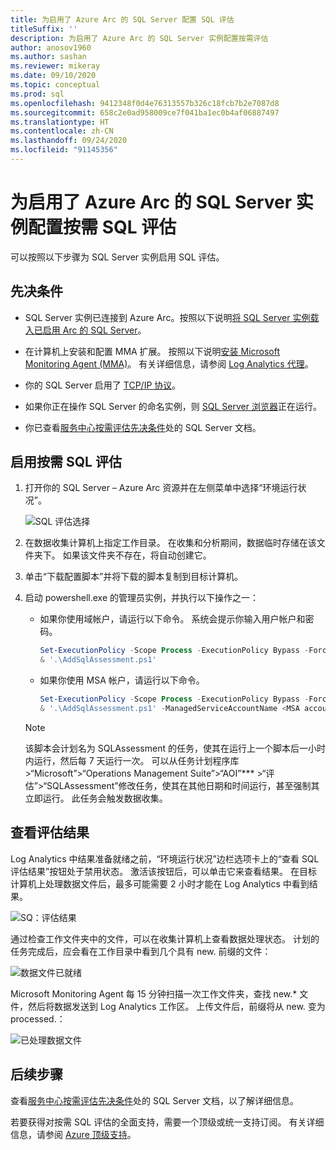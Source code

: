 ```yaml
---
title: 为启用了 Azure Arc 的 SQL Server 配置 SQL 评估
titleSuffix: ''
description: 为启用了 Azure Arc 的 SQL Server 实例配置按需评估
author: anosov1960
ms.author: sashan
ms.reviewer: mikeray
ms.date: 09/10/2020
ms.topic: conceptual
ms.prod: sql
ms.openlocfilehash: 9412348f0d4e76313557b326c18fcb7b2e7087d8
ms.sourcegitcommit: 658c2e0ad958009ce7f041ba1ec0b4af06887497
ms.translationtype: HT
ms.contentlocale: zh-CN
ms.lasthandoff: 09/24/2020
ms.locfileid: "91145356"
---
```

# <a name="configure-on-demand-sql-assessment-for-azure-arc-enabled-sql-server-instance"></a>为启用了 Azure Arc 的 SQL Server 实例配置按需 SQL 评估

可以按照以下步骤为 SQL Server 实例启用 SQL 评估。

## <a name="prerequisites"></a>先决条件

* SQL Server 实例已连接到 Azure Arc。按照以下说明[将 SQL Server 实例载入已启用 Arc 的 SQL Server](connect.md)。

* 在计算机上安装和配置 MMA 扩展。 按照以下说明[安装 Microsoft Monitoring Agent (MMA)](configure-advanced-data-security.md#install-microsoft-monitoring-agent-mma)。 有关详细信息，请参阅 [Log Analytics 代理](https://docs.microsoft.com/azure/azure-monitor/platform/log-analytics-agent)。

* 你的 SQL Server 启用了 [TCP/IP 协议](../../database-engine/configure-windows/enable-or-disable-a-server-network-protocol.md)。

* 如果你正在操作 SQL Server 的命名实例，则 [SQL Server 浏览器](../../tools/configuration-manager/sql-server-browser-service.md)正在运行。

* 你已查看[服务中心按需评估先决条件](https://docs.microsoft.com/services-hub/health/assessment-prereq-docs#on-demand-assessment-prerequisite-documents)处的 SQL Server 文档。

## <a name="enable-on-demand-sql-assessment"></a>启用按需 SQL 评估

1. 打开你的 SQL Server – Azure Arc 资源并在左侧菜单中选择“环境运行状况”。

   ![SQL 评估选择](media/assess/sql-assessment-heading-sql-server-arc.png)

1. 在数据收集计算机上指定工作目录。 在收集和分析期间，数据临时存储在该文件夹下。 如果该文件夹不存在，将自动创建它。

1. 单击“下载配置脚本”并将下载的脚本复制到目标计算机。

1. 启动 powershell.exe 的管理员实例，并执行以下操作之一： 
   * 如果你使用域帐户，请运行以下命令。 系统会提示你输入用户帐户和密码。 

      ```powershell
      Set-ExecutionPolicy -Scope Process -ExecutionPolicy Bypass -Force
      & '.\AddSqlAssessment.ps1'
      ```

    * 如果你使用 MSA 帐户，请运行以下命令。

      ```powershell
      Set-ExecutionPolicy -Scope Process -ExecutionPolicy Bypass -Force
      & '.\AddSqlAssessment.ps1' -ManagedServiceAccountName <MSA account name>
      ```

   > [!NOTE]
   > 该脚本会计划名为 SQLAssessment 的任务，使其在运行上一个脚本后一小时内运行，然后每 7 天运行一次。 可以从任务计划程序库 >“Microsoft”>“Operations Management Suite”>“AOI”*** >“评估”>“SQLAssessment”修改任务，使其在其他日期和时间运行，甚至强制其立即运行。 此任务会触发数据收集。

## <a name="view-the-assessment-results"></a>查看评估结果

Log Analytics 中结果准备就绪之前，“环境运行状况”边栏选项卡上的“查看 SQL 评估结果”按钮处于禁用状态。 激活该按钮后，可以单击它来查看结果。 在目标计算机上处理数据文件后，最多可能需要 2 小时才能在 Log Analytics 中看到结果。

![SQ：评估结果](media/assess/sql-assessment-results.png)

通过检查工作文件夹中的文件，可以在收集计算机上查看数据处理状态。 计划的任务完成后，应会看在工作目录中看到几个具有 new. 前缀的文件：

![数据文件已就绪](media/assess/sql-assessment-data-files-ready.png)

Microsoft Monitoring Agent 每 15 分钟扫描一次工作文件夹，查找 new.* 文件，然后将数据发送到 Log Analytics 工作区。 上传文件后，前缀将从 new. 变为 processed.：

![已处理数据文件](media/assess/sql-assessment-data-files-processed.png)

## <a name="next-steps"></a>后续步骤

查看[服务中心按需评估先决条件](https://docs.microsoft.com/services-hub/health/assessment-prereq-docs#on-demand-assessment-prerequisite-documents)处的 SQL Server 文档，以了解详细信息。

若要获得对按需 SQL 评估的全面支持，需要一个顶级或统一支持订阅。 有关详细信息，请参阅 [Azure 顶级支持](https://azure.microsoft.com/support/plans/premier)。
